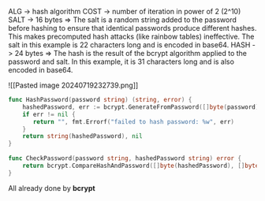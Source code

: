 ALG -> hash algorithm
COST -> number of iteration in power of 2 (2^10)
SALT -> 16 bytes => The salt is a random string added to the password before hashing to ensure that identical passwords produce different hashes. This makes precomputed hash attacks (like rainbow tables) ineffective. The salt in this example is 22 characters long and is encoded in base64.
HASH -> 24 bytes => The hash is the result of the bcrypt algorithm applied to the password and salt. In this example, it is 31 characters long and is also encoded in base64.


![[Pasted image 20240719232739.png]]

```go
func HashPassword(password string) (string, error) {  
    hashedPassword, err := bcrypt.GenerateFromPassword([]byte(password), bcrypt.DefaultCost)  
    if err != nil {  
       return "", fmt.Errorf("failed to hash password: %w", err)  
    }  
    return string(hashedPassword), nil  
}  
  
func CheckPassword(password string, hashedPassword string) error {  
    return bcrypt.CompareHashAndPassword([]byte(hashedPassword), []byte(password))  
}
```

All already done by **bcrypt**

